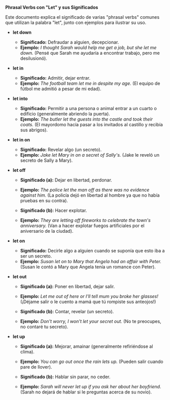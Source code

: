 

**Phrasal Verbs con "Let" y sus Significados**

Este documento explica el significado de varias "phrasal verbs" comunes que utilizan la palabra "let", junto con ejemplos para ilustrar su uso.

*   **let down**

    *   **Significado:** Defraudar a alguien, decepcionar.
    *   **Ejemplo:** *I thought Sarah would help me get a job, but she let me down.* (Pensé que Sarah me ayudaría a encontrar trabajo, pero me desilusionó).

*   **let in**

    *   **Significado:** Admitir, dejar entrar.
    *   **Ejemplo:** *The football team let me in despite my age.* (El equipo de fútbol me admitió a pesar de mi edad).

*   **let into**

    *   **Significado:** Permitir a una persona o animal entrar a un cuarto o edificio (generalmente abriendo la puerta).
    *   **Ejemplo:** *The butler let the guests into the castle and took their coats.* (El mayordomo hacía pasar a los invitados al castillo y recibía sus abrigos).

*   **let in on**

    *   **Significado:** Revelar algo (un secreto).
    *   **Ejemplo:** *Jake let Mary in on a secret of Sally's.* (Jake le reveló un secreto de Sally a Mary).

*   **let off**

    *   **Significado (a):** Dejar en libertad, perdonar.
    *   **Ejemplo:** *The police let the man off as there was no evidence against him.* (La policía dejó en libertad al hombre ya que no había pruebas en su contra).

    *   **Significado (b):** Hacer explotar.
    *   **Ejemplo:** *They are letting off fireworks to celebrate the town's anniversary.* (Van a hacer explotar fuegos artificiales por el aniversario de la ciudad).

*   **let on**

    *   **Significado:** Decirle algo a alguien cuando se suponía que esto iba a ser un secreto.
    *   **Ejemplo:** *Susan let on to Mary that Angela had an affair with Peter.* (Susan le contó a Mary que Angela tenía un romance con Peter).

*   **let out**

    *   **Significado (a):** Poner en libertad, dejar salir.
    *   **Ejemplo:** *Let me out of here or I'll tell mum you broke her glasses!* (¡Déjame salir o le cuento a mamá que tú rompiste sus anteojos!)

    *   **Significado (b):** Contar, revelar (un secreto).
    *   **Ejemplo:** *Don't worry, I won't let your secret out.* (No te preocupes, no contaré tu secreto).

*   **let up**

    *   **Significado (a):** Mejorar, amainar (generalmente refiriéndose al clima).
    *   **Ejemplo:** *You can go out once the rain lets up.* (Pueden salir cuando pare de llover).

    *   **Significado (b):** Hablar sin parar, no ceder.
    *   **Ejemplo:** *Sarah will never let up if you ask her about her boyfriend.* (Sarah no dejará de hablar si le preguntas acerca de su novio).

